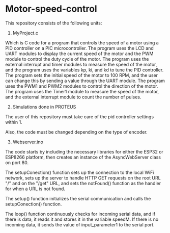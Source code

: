 # Motor-speed-control
 This repository consists of the following units:

1. MyProject.c


Which is C code for a program that controls the speed of a motor using a PID controller on a PIC microcontroller. The program uses the LCD and UART modules to display the current speed of the motor and the PWM module to control the duty cycle of the motor. The program uses the external interrupt and timer modules to measure the speed of the motor, and the program uses the variables kp, ki, and kd to tune the PID controller. The program sets the initial speed of the motor to 100 RPM, and the user can change this by sending a value through the UART module. The program uses the PWM1 and PWM2 modules to control the direction of the motor. The program uses the Timer1 module to measure the speed of the motor, and the external interrupt module to count the number of pulses.




2. Simulations done in PROTEUS


The user of this repository must take care of the pid controller settings within 1.

Also, the code must be changed depending on the type of  encoder.

3. Webserver.ino  


The code starts by including the necessary libraries for either the ESP32 or ESP8266 platform, then creates an instance of the AsyncWebServer class on port 80.

The setupConection() function sets up the connection to the local WiFi network, sets up the server to handle HTTP GET requests on the root URL "/" and on the "/get" URL, and sets the notFound() function as the handler for when a URL is not found.

The setup() function initializes the serial communication and calls the setupConection() function.

The loop() function continuously checks for incoming serial data, and if there is data, it reads it and stores it in the variable speedM. If there is no incoming data, it sends the value of input_parameter1 to the serial port.

